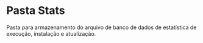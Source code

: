 # Pasta Stats

Pasta para armazenamento do arquivo de banco de dados de estatística de execução, instalação e atualização.
